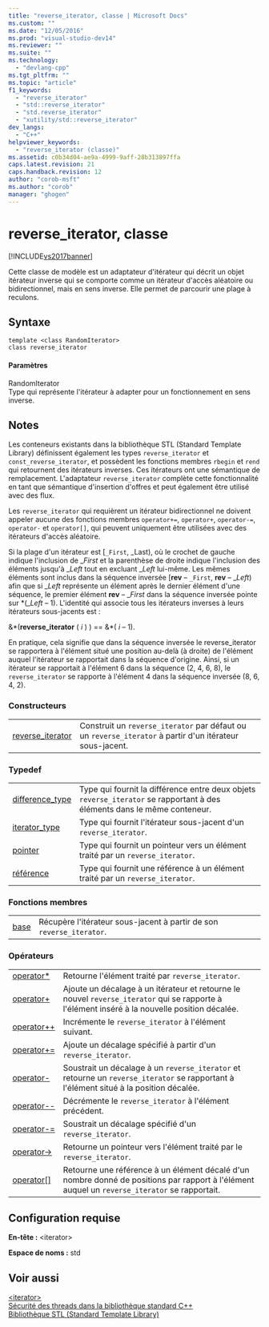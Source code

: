 ```yaml
---
title: "reverse_iterator, classe | Microsoft Docs"
ms.custom: ""
ms.date: "12/05/2016"
ms.prod: "visual-studio-dev14"
ms.reviewer: ""
ms.suite: ""
ms.technology: 
  - "devlang-cpp"
ms.tgt_pltfrm: ""
ms.topic: "article"
f1_keywords: 
  - "reverse_iterator"
  - "std::reverse_iterator"
  - "std.reverse_iterator"
  - "xutility/std::reverse_iterator"
dev_langs: 
  - "C++"
helpviewer_keywords: 
  - "reverse_iterator (classe)"
ms.assetid: c0b34d04-ae9a-4999-9aff-28b313897ffa
caps.latest.revision: 21
caps.handback.revision: 12
author: "corob-msft"
ms.author: "corob"
manager: "ghogen"
---
```

# reverse_iterator, classe
[!INCLUDE[vs2017banner](../assembler/inline/includes/vs2017banner.md)]

Cette classe de modèle est un adaptateur d'itérateur qui décrit un objet itérateur inverse qui se comporte comme un itérateur d'accès aléatoire ou bidirectionnel, mais en sens inverse.  Elle permet de parcourir une plage à reculons.  
  
## Syntaxe  
  
```  
template <class RandomIterator>  
class reverse_iterator  
```  
  
#### Paramètres  
 RandomIterator  
 Type qui représente l'itérateur à adapter pour un fonctionnement en sens inverse.  
  
## Notes  
 Les conteneurs existants dans la bibliothèque STL \(Standard Template Library\) définissent également les types `reverse_iterator` et `const_reverse_iterator`, et possèdent les fonctions membres `rbegin` et `rend` qui retournent des itérateurs inverses.  Ces itérateurs ont une sémantique de remplacement.  L'adaptateur `reverse_iterator` complète cette fonctionnalité en tant que sémantique d'insertion d'offres et peut également être utilisé avec des flux.  
  
 Les `reverse_iterator` qui requièrent un itérateur bidirectionnel ne doivent appeler aucune des fonctions membres `operator+=`, `operator+`, `operator-=`, `operator-` et `operator[]`, qui peuvent uniquement être utilisées avec des itérateurs d'accès aléatoire.  
  
 Si la plage d'un itérateur est \[`_First`, \_Last\), où le crochet de gauche indique l'inclusion de \_*First* et la parenthèse de droite indique l'inclusion des éléments jusqu'à \_*Left* tout en excluant \_*Left* lui\-même.  Les mêmes éléments sont inclus dans la séquence inversée \[**rev** – `_First`, **rev** – \_*Left*\) afin que si \_*Left* représente un élément après le dernier élément d'une séquence, le premier élément **rev** – \_*First* dans la séquence inversée pointe sur \*\(\_*Left* – 1\).  L'identité qui associe tous les itérateurs inverses à leurs itérateurs sous\-jacents est :  
  
 &\*\(**reverse\_iterator** \( *i* \) \) \=\= &\*\( *i* – 1\).  
  
 En pratique, cela signifie que dans la séquence inversée le reverse\_iterator se rapportera à l'élément situé une position au\-delà \(à droite\) de l'élément auquel l'itérateur se rapportait dans la séquence d'origine.  Ainsi, si un itérateur se rapportait à l'élément 6 dans la séquence \(2, 4, 6, 8\), le `reverse_iterator` se rapporte à l'élément 4 dans la séquence inversée \(8, 6, 4, 2\).  
  
### Constructeurs  
  
|||  
|-|-|  
|[reverse\_iterator](../Topic/reverse_iterator::reverse_iterator.md)|Construit un `reverse_iterator` par défaut ou un `reverse_iterator` à partir d'un itérateur sous\-jacent.|  
  
### Typedef  
  
|||  
|-|-|  
|[difference\_type](../Topic/reverse_iterator::difference_type.md)|Type qui fournit la différence entre deux objets `reverse_iterator` se rapportant à des éléments dans le même conteneur.|  
|[iterator\_type](../Topic/reverse_iterator::iterator_type.md)|Type qui fournit l'itérateur sous\-jacent d'un `reverse_iterator`.|  
|[pointer](../Topic/reverse_iterator::pointer.md)|Type qui fournit un pointeur vers un élément traité par un `reverse_iterator`.|  
|[référence](../Topic/reverse_iterator::reference.md)|Type qui fournit une référence à un élément traité par un `reverse_iterator`.|  
  
### Fonctions membres  
  
|||  
|-|-|  
|[base](../Topic/reverse_iterator::base.md)|Récupère l'itérateur sous\-jacent à partir de son `reverse_iterator`.|  
  
### Opérateurs  
  
|||  
|-|-|  
|[operator\*](../Topic/reverse_iterator::operator*.md)|Retourne l'élément traité par `reverse_iterator`.|  
|[operator\+](../Topic/reverse_iterator::operator+.md)|Ajoute un décalage à un itérateur et retourne le nouvel `reverse_iterator` qui se rapporte à l'élément inséré à la nouvelle position décalée.|  
|[operator\+\+](../Topic/reverse_iterator::operator++.md)|Incrémente le `reverse_iterator` à l'élément suivant.|  
|[operator\+\=](../Topic/reverse_iterator::operator+=.md)|Ajoute un décalage spécifié à partir d'un `reverse_iterator`.|  
|[operator\-](../Topic/reverse_iterator::operator-.md)|Soustrait un décalage à un `reverse_iterator` et retourne un `reverse_iterator` se rapportant à l'élément situé à la position décalée.|  
|[operator\-\-](../Topic/reverse_iterator::operator--.md)|Décrémente le `reverse_iterator` à l'élément précédent.|  
|[operator\-\=](../Topic/reverse_iterator::operator-=.md)|Soustrait un décalage spécifié d'un `reverse_iterator`.|  
|[operator\-\>](../Topic/reverse_iterator::operator-%3E.md)|Retourne un pointeur vers l'élément traité par le `reverse_iterator`.|  
|[operator&#91;&#93;](../Topic/reverse_iterator::operator.md)|Retourne une référence à un élément décalé d'un nombre donné de positions par rapport à l'élément auquel un `reverse_iterator` se rapportait.|  
  
## Configuration requise  
 **En\-tête :** \<iterator\>  
  
 **Espace de noms :** std  
  
## Voir aussi  
 [\<iterator\>](../standard-library/iterator.md)   
 [Sécurité des threads dans la bibliothèque standard C\+\+](../standard-library/thread-safety-in-the-cpp-standard-library.md)   
 [Bibliothèque STL \(Standard Template Library\)](../misc/standard-template-library.md)